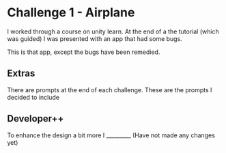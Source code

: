 # Challenge 1 - Airplane 

I worked through a course on unity learn. At the end of a the tutorial (which was guided)
I was presented with an app that had some bugs. 

This is that app, except the bugs have been remedied. 

## Extras

There are prompts at the end of each challenge. These are the prompts I decided to include

## Developer++

To enhance the design a bit more I _________ (Have not made any changes yet)
